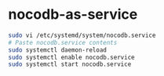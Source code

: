 # nocodb-as-service

```bash
sudo vi /etc/systemd/system/nocodb.service
# Paste nocodb.service contents
sudo systemctl daemon-reload
sudo systemctl enable nocodb.service
sudo systemctl start nocodb.service
```
